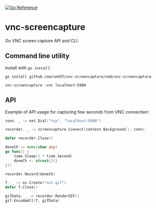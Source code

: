 [![Go Reference](https://pkg.go.dev/badge/github.com/und3f/vnc-screencapture.svg)](https://pkg.go.dev/github.com/und3f/vnc-screencapture)

# vnc-screencapture
Go VNC screen capture API and CLI.

## Command line utility

Install with `go install`:
```
go install github.com/und3f/vnc-screencapture/cmd/vnc-screencapture
```

```
vnc-screencapture -vnc localhost:5900
```

## API
Example of API usage for capturing few seconds from VNC connection:

```go
conn, _ := net.Dial("tcp", "localhost:5900")

recorder, _ := screencapture.Connect(context.Background(), conn)

defer recorder.Close()

doneCh := make(chan any)
go func() {
    time.Sleep(2 * time.Second)
    doneCh <- struct{}{}
}()

recorder.Record(doneCh)

f, _ := os.Create("out.gif")
defer f.Close()

gifData, _ := recorder.RenderGIF()
gif.EncodeAll(f, gifData)
```
